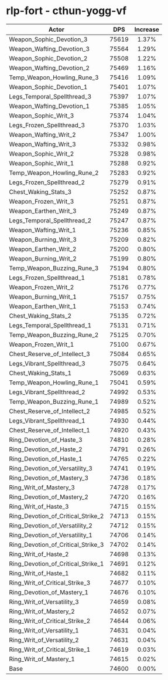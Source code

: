 # rlp-fort - cthun-yogg-vf
| Actor | DPS | Increase |
|---|:---:|:---:|
|Weapon_Sophic_Devotion_3|75619|1.37%|
|Weapon_Wafting_Devotion_3|75564|1.29%|
|Weapon_Sophic_Devotion_2|75508|1.22%|
|Weapon_Wafting_Devotion_2|75469|1.16%|
|Temp_Weapon_Howling_Rune_3|75416|1.09%|
|Weapon_Sophic_Devotion_1|75401|1.07%|
|Legs_Temporal_Spellthread_3|75397|1.07%|
|Weapon_Wafting_Devotion_1|75385|1.05%|
|Weapon_Sophic_Writ_3|75374|1.04%|
|Legs_Frozen_Spellthread_3|75370|1.03%|
|Weapon_Wafting_Writ_2|75347|1.00%|
|Weapon_Wafting_Writ_3|75332|0.98%|
|Weapon_Sophic_Writ_2|75328|0.98%|
|Weapon_Sophic_Writ_1|75288|0.92%|
|Temp_Weapon_Howling_Rune_2|75283|0.92%|
|Legs_Frozen_Spellthread_2|75279|0.91%|
|Chest_Waking_Stats_3|75252|0.87%|
|Weapon_Frozen_Writ_3|75251|0.87%|
|Weapon_Earthen_Writ_3|75249|0.87%|
|Legs_Temporal_Spellthread_2|75247|0.87%|
|Weapon_Wafting_Writ_1|75236|0.85%|
|Weapon_Burning_Writ_3|75209|0.82%|
|Weapon_Earthen_Writ_2|75200|0.80%|
|Weapon_Burning_Writ_2|75199|0.80%|
|Temp_Weapon_Buzzing_Rune_3|75194|0.80%|
|Legs_Frozen_Spellthread_1|75181|0.78%|
|Weapon_Frozen_Writ_2|75176|0.77%|
|Weapon_Burning_Writ_1|75157|0.75%|
|Weapon_Earthen_Writ_1|75153|0.74%|
|Chest_Waking_Stats_2|75135|0.72%|
|Legs_Temporal_Spellthread_1|75131|0.71%|
|Temp_Weapon_Buzzing_Rune_2|75125|0.70%|
|Weapon_Frozen_Writ_1|75100|0.67%|
|Chest_Reserve_of_Intellect_3|75084|0.65%|
|Legs_Vibrant_Spellthread_3|75075|0.64%|
|Chest_Waking_Stats_1|75069|0.63%|
|Temp_Weapon_Howling_Rune_1|75041|0.59%|
|Legs_Vibrant_Spellthread_2|74992|0.53%|
|Temp_Weapon_Buzzing_Rune_1|74989|0.52%|
|Chest_Reserve_of_Intellect_2|74985|0.52%|
|Legs_Vibrant_Spellthread_1|74930|0.44%|
|Chest_Reserve_of_Intellect_1|74920|0.43%|
|Ring_Devotion_of_Haste_3|74810|0.28%|
|Ring_Devotion_of_Haste_2|74791|0.26%|
|Ring_Devotion_of_Haste_1|74765|0.22%|
|Ring_Devotion_of_Versatility_3|74741|0.19%|
|Ring_Devotion_of_Mastery_3|74736|0.18%|
|Ring_Writ_of_Mastery_3|74728|0.17%|
|Ring_Devotion_of_Mastery_2|74720|0.16%|
|Ring_Writ_of_Haste_3|74715|0.15%|
|Ring_Devotion_of_Critical_Strike_2|74713|0.15%|
|Ring_Devotion_of_Versatility_2|74712|0.15%|
|Ring_Devotion_of_Versatility_1|74706|0.14%|
|Ring_Devotion_of_Critical_Strike_3|74702|0.14%|
|Ring_Writ_of_Haste_2|74698|0.13%|
|Ring_Devotion_of_Critical_Strike_1|74691|0.12%|
|Ring_Writ_of_Haste_1|74682|0.11%|
|Ring_Writ_of_Critical_Strike_3|74677|0.10%|
|Ring_Devotion_of_Mastery_1|74676|0.10%|
|Ring_Writ_of_Versatility_3|74659|0.08%|
|Ring_Writ_of_Mastery_2|74652|0.07%|
|Ring_Writ_of_Critical_Strike_2|74644|0.06%|
|Ring_Writ_of_Versatility_1|74631|0.04%|
|Ring_Writ_of_Versatility_2|74631|0.04%|
|Ring_Writ_of_Critical_Strike_1|74619|0.03%|
|Ring_Writ_of_Mastery_1|74615|0.02%|
|Base|74600|0.00%|
